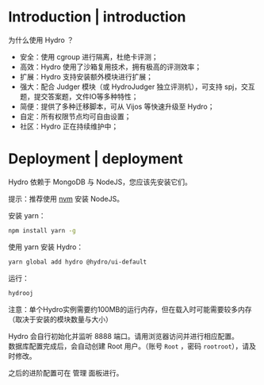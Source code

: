 # Introduction | introduction

为什么使用 Hydro ？

- 安全：使用 cgroup 进行隔离，杜绝卡评测；
- 高效：Hydro 使用了沙箱复用技术，拥有极高的评测效率；
- 扩展：Hydro 支持安装额外模块进行扩展；
- 强大：配合 Judger 模块（或 HydroJudger 独立评测机），可支持 spj，交互题，提交答案题，文件IO等多种特性；
- 简便：提供了多种迁移脚本，可从 Vijos 等快速升级至 Hydro；
- 自定：所有权限节点均可自由设置；
- 社区：Hydro 正在持续维护中；

# Deployment | deployment

Hydro 依赖于 MongoDB 与 NodeJS，您应该先安装它们。 

提示：推荐使用 [nvm](https://nvm.sh/) 安装 NodeJS。  

安装 yarn：  

```sh
npm install yarn -g
```

使用 yarn 安装 Hydro：  

```sh
yarn global add hydro @hydro/ui-default
```

运行：

```sh
hydrooj
```

注意：单个Hydro实例需要约100MB的运行内存，但在载入时可能需要较多内存（取决于安装的模块数量与大小）  

Hydro 会自行初始化并监听 8888 端口。请用浏览器访问并进行相应配置。  
数据库配置完成后，会自动创建 Root 用户。（账号 `Root` ，密码 `rootroot`），请及时修改。  

之后的进阶配置可在 管理 面板进行。
